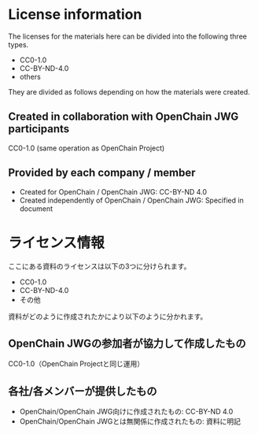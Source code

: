 # License information
The licenses for the materials here can be divided into the following three types.
- CC0-1.0
- CC-BY-ND-4.0
- others

They are divided as follows depending on how the materials were created.

## Created in collaboration with OpenChain JWG participants
CC0-1.0 (same operation as OpenChain Project)

## Provided by each company / member
- Created for OpenChain / OpenChain JWG: CC-BY-ND 4.0
- Created independently of OpenChain / OpenChain JWG: Specified in document

# ライセンス情報
ここにある資料のライセンスは以下の3つに分けられます。
- CC0-1.0
- CC-BY-ND-4.0
- その他

資料がどのように作成されたかにより以下のように分かれます。

## OpenChain JWGの参加者が協力して作成したもの
CC0-1.0（OpenChain Projectと同じ運用）

## 各社/各メンバーが提供したもの
- OpenChain/OpenChain JWG向けに作成されたもの: CC-BY-ND 4.0
- OpenChain/OpenChain JWGとは無関係に作成されたもの: 資料に明記
